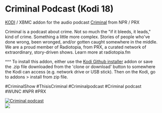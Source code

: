Criminal Podcast (Kodi 18)
=============================

<a href="www.kodi.tv">KODI</a> / XBMC addon for the audio podcast <a href="www.thisiscriminal.com">Criminal</a> from NPR / PRX

Criminal is a podcast about crime. Not so much the "if it bleeds, it leads," kind of crime. Something a little more complex. Stories of people who've done wrong, been wronged, and/or gotten caught somewhere in the middle. We are a proud member of Radiotopia, from PRX, a curated network of extraordinary, story-driven shows. Learn more at radiotopia.fm

^^^ To install this addon, either use the <a href="https://www.tvaddons.co/github-browser-kodi/">Kodi Github installer</a> addon or save the .zip file downloaded from the 'clone or download' button to somewhere the Kodi can access (e.g. network drive or USB stick). Then on the Kodi, go to addons > install from zip file.<br>

#CriminalShow
#ThisisCriminal
#Criminalpodcast
#Criminal podcast
#WUNC
#NPR
#PRX

<a href="https://www.thisiscriminal.com"><img src="https://thisiscriminal.com/wp-content/themes/criminal-theme/assets/images/Criminal_SocialShare_1.png" alt="Criminal podcast"><br><a href="http://www.kodi.tv"><img src="https://kodi.tv/sites/default/files/page/field_image/about--devices.jpg">

